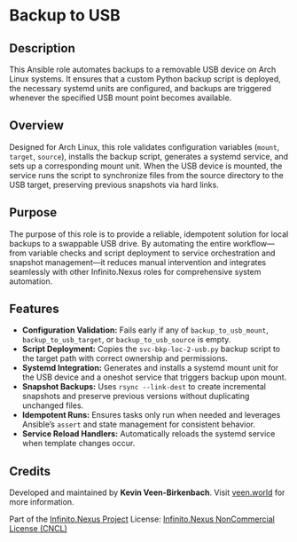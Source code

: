# Backup to USB

## Description

This Ansible role automates backups to a removable USB device on Arch Linux systems. It ensures that a custom Python backup script is deployed, the necessary systemd units are configured, and backups are triggered whenever the specified USB mount point becomes available.

## Overview

Designed for Arch Linux, this role validates configuration variables (`mount`, `target`, `source`), installs the backup script, generates a systemd service, and sets up a corresponding mount unit. When the USB device is mounted, the service runs the script to synchronize files from the source directory to the USB target, preserving previous snapshots via hard links.

## Purpose

The purpose of this role is to provide a reliable, idempotent solution for local backups to a swappable USB drive. By automating the entire workflow—from variable checks and script deployment to service orchestration and snapshot management—it reduces manual intervention and integrates seamlessly with other Infinito.Nexus roles for comprehensive system automation.

## Features

* **Configuration Validation:** Fails early if any of `backup_to_usb_mount`, `backup_to_usb_target`, or `backup_to_usb_source` is empty.
* **Script Deployment:** Copies the `svc-bkp-loc-2-usb.py` backup script to the target path with correct ownership and permissions.
* **Systemd Integration:** Generates and installs a systemd mount unit for the USB device and a oneshot service that triggers backup upon mount.
* **Snapshot Backups:** Uses `rsync --link-dest` to create incremental snapshots and preserve previous versions without duplicating unchanged files.
* **Idempotent Runs:** Ensures tasks only run when needed and leverages Ansible’s `assert` and state management for consistent behavior.
* **Service Reload Handlers:** Automatically reloads the systemd service when template changes occur.

## Credits

Developed and maintained by **Kevin Veen-Birkenbach**.
Visit [veen.world](https://www.veen.world) for more information.

Part of the [Infinito.Nexus Project](https://s.infinito.nexus/code)
License: [Infinito.Nexus NonCommercial License (CNCL)](https://s.infinito.nexus/license)
